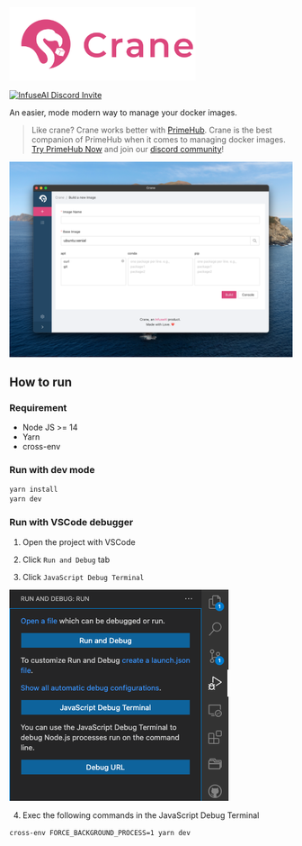 <img src="https://raw.githubusercontent.com/InfuseAI/crane/main/public/images/Logo_hori.png" alt="Crane" style="height: 130px;">

[![InfuseAI Discord Invite](https://img.shields.io/discord/664381609771925514?color=%237289DA&label=chat&logo=discord&logoColor=white)](https://discord.com/invite/ZE8pQ8gRWy)

An easier, mode modern way to manage your docker images.

> Like crane? Crane works better with [PrimeHub](https://primehub.io). Crane is the best companion of PrimeHub when it comes to managing docker images. [Try PrimeHub Now](http://one.primehub.io/) and join our [discord community](https://discord.com/invite/ZE8pQ8gRW)!

![Crane Screen Shot](public/images/crane-screenshot.png)
## How to run

### Requirement

- Node JS >= 14
- Yarn
- cross-env

### Run with dev mode

```bash
yarn install
yarn dev
```

### Run with VSCode debugger

1. Open the project with VSCode

2. Click `Run and Debug` tab

3. Click `JavaScript Debug Terminal`

![VSCode Debugger](public/images/vscode-debugger.png)

4. Exec the following commands in the JavaScript Debug Terminal

```bash
cross-env FORCE_BACKGROUND_PROCESS=1 yarn dev
```
